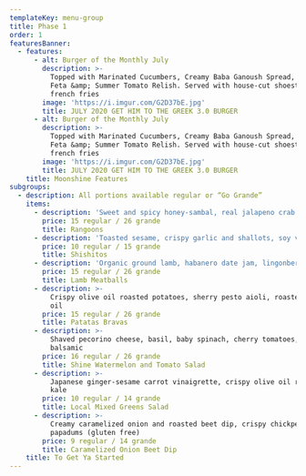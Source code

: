 ```yaml
---
templateKey: menu-group
title: Phase 1
order: 1
featuresBanner:
  - features:
      - alt: Burger of the Monthly July
        description: >-
          Topped with Marinated Cucumbers, Creamy Baba Ganoush Spread, Crumbled
          Feta &amp; Summer Tomato Relish. Served with house-cut shoestring
          french fries
        image: 'https://i.imgur.com/G2D37bE.jpg'
        title: JULY 2020 GET HIM TO THE GREEK 3.0 BURGER
      - alt: Burger of the Monthly July
        description: >-
          Topped with Marinated Cucumbers, Creamy Baba Ganoush Spread, Crumbled
          Feta &amp; Summer Tomato Relish. Served with house-cut shoestring
          french fries
        image: 'https://i.imgur.com/G2D37bE.jpg'
        title: JULY 2020 GET HIM TO THE GREEK 3.0 BURGER
    title: Moonshine Features
subgroups:
  - description: All portions available regular or “Go Grande”
    items:
      - description: 'Sweet and spicy honey-sambal, real jalapeno crab filling'
        price: 15 regular / 26 grande
        title: Rangoons
      - description: 'Toasted sesame, crispy garlic and shallots, soy vinaigrette'
        price: 10 regular / 15 grande
        title: Shishitos
      - description: 'Organic ground lamb, habanero date jam, lingonberry (gluten free)'
        price: 15 regular / 26 grande
        title: Lamb Meatballs
      - description: >-
          Crispy olive oil roasted potatoes, sherry pesto aioli, roasted garlic
          oil
        price: 15 regular / 26 grande
        title: Patatas Bravas
      - description: >-
          Shaved pecorino cheese, basil, baby spinach, cherry tomatoes, aged
          balsamic
        price: 16 regular / 26 grande
        title: Shine Watermelon and Tomato Salad
      - description: >-
          Japanese ginger-sesame carrot vinaigrette, crispy olive oil roasted
          kale
        price: 10 regular / 14 grande
        title: Local Mixed Greens Salad
      - description: >-
          Creamy caramelized onion and roasted beet dip, crispy chickpea
          papadums (gluten free)
        price: 9 regular / 14 grande
        title: Caramelized Onion Beet Dip
    title: To Get Ya Started
---
```


